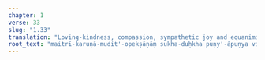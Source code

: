```yaml
---
chapter: 1
verse: 33
slug: "1.33"
translation: "Loving-kindness, compassion, sympathetic joy and equanimity towards everything—pleasant, unpleasant, good and bad alike—pacifies the *citta*."
root_text: "maitrī-karuṇā-mudit'-opekṣāṇāṃ sukha-duḥkha puṇy'-āpuṇya viṣayāṇāṃ bhāvanātaś citta-prasādanam"
---
```


